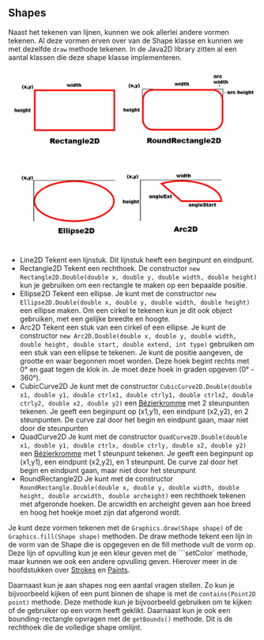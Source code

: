 ## Shapes

Naast het tekenen van lijnen, kunnen we ook allerlei andere vormen tekenen. Al deze vormen erven over van de Shape klasse en kunnen we met dezelfde `draw` methode tekenen. In de Java2D library zitten al een aantal klassen die deze shape klasse implementeren.

![shapes](images/week02/shapes.png)

- Line2D
  Tekent een lijnstuk. Dit lijnstuk heeft een beginpunt en eindpunt.
- Rectangle2D
  Tekent een rechthoek. De constructor `new Rectangle2D.Double(double x, double y, double width, double height)` kun je gebruiken om een rectangle te maken op een bepaalde positie.
- Ellipse2D
  Tekent een ellipse. Je kunt met de constructor `new Ellipse2D.Double(double x, double y, double width, double height)` een ellipse maken. Om een cirkel te tekenen kun je dit ook object gebruiken, met een gelijke breedte en hoogte.
- Arc2D
  Tekent een stuk van een cirkel of een ellipse. Je kunt de constructor `new Arc2D.Double(double x, double y, double width, double height, double start, double extend, int type)` gebruiken om een stuk van een ellipse te tekenen. Je kunt de positie aangeven, de grootte en waar begonnen moet worden. Deze hoek begint rechts met 0° en gaat tegen de klok in. Je moet deze hoek in graden opgeven (0° - 360°).
- CubicCurve2D
  Je kunt met de constructor `CubicCurve2D.Double(double x1, double y1, double ctrlx1, double ctrly1, double ctrlx2, double ctrly2, double x2, double y2)` een [Bézierkromme](https://nl.wikipedia.org/wiki/Bézierkromme) met 2 steunpunten tekenen. Je geeft een beginpunt op (x1,y1), een eindpunt (x2,y2), en 2 steunpunten. De curve zal door het begin en eindpunt gaan, maar niet door de steunpunten
- QuadCurve2D
  Je kunt met de constructor `QuadCurve2D.Double(double x1, double y1, double ctrlx, double ctrly, double x2, double y2)` een [Bézierkromme](https://nl.wikipedia.org/wiki/Bézierkromme) met 1 steunpunt tekenen. Je geeft een beginpunt op (x1,y1), een eindpunt (x2,y2), en 1 steunpunt. De curve zal door het begin en eindpunt gaan, maar niet door het steunpunt
- RoundRectangle2D
  Je kunt met de constructor `RoundRectangle.Double(double x, double y, double width, double height, double arcwidth, double archeight)` een rechthoek tekenen met afgeronde hoeken. De arcwidth en archeight geven aan hoe breed en hoog het hoekje moet zijn dat afgerond wordt.

Je kunt deze vormen tekenen met de `Graphics.draw(Shape shape)` of de `Graphics.fill(Shape shape)` methoden. De draw methode tekent een lijn in de vorm van de Shape die is opgegeven en de fill methode vult de vorm op. Deze lijn of opvulling kun je een kleur geven met de ```setColor` methode, maar kunnen we ook een andere opvulling geven. Hierover meer in de hoofdstukken over [Strokes](#Strokes) en [Paints](#Paints).

Daarnaast kun je aan shapes nog een aantal vragen stellen. Zo kun je bijvoorbeeld kijken of een punt binnen de shape is met de `contains(Point2D point)` methode. Deze methode kun je bijvoorbeeld gebruiken om te kijken of de gebruiker op een vorm heeft geklikt.
Daarnaast kun je ook een bounding-rectangle opvragen met de `getBounds()` methode. Dit is de rechthoek die de volledige shape omlijnt.


